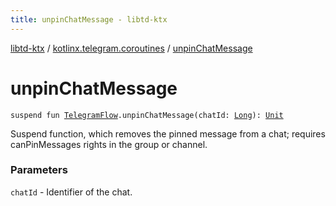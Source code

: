 ```yaml
---
title: unpinChatMessage - libtd-ktx
---
```


[libtd-ktx](../index.html) / [kotlinx.telegram.coroutines](index.html) / [unpinChatMessage](./unpin-chat-message.html)

# unpinChatMessage

`suspend fun `[`TelegramFlow`](../kotlinx.telegram.core/-telegram-flow/index.html)`.unpinChatMessage(chatId: `[`Long`](https://kotlinlang.org/api/latest/jvm/stdlib/kotlin/-long/index.html)`): `[`Unit`](https://kotlinlang.org/api/latest/jvm/stdlib/kotlin/-unit/index.html)

Suspend function, which removes the pinned message from a chat; requires canPinMessages rights in
the group or channel.

### Parameters

`chatId` - Identifier of the chat.